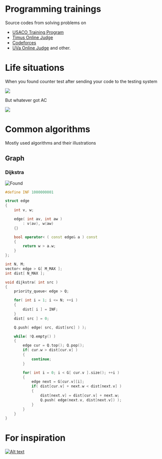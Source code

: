 # Programming trainings

Source codes from solving problems on 
* [USACO Training Program][usaco]
* [Timus Online Judge][timus]
* [Codeforces][codeforces]
* [UVa Online Judge][uva] and other.

# Life situations
When you found counter test after sending your code to the testing system

![](https://media.giphy.com/media/uoYauVJj6anpC/giphy.gif)

But whatever got AC

![](https://media.giphy.com/media/fDzM81OYrNjJC/giphy.gif)


# Common algorithms
Mostly used algorithms and their illustrations
## Graph
### Dijkstra
![Found](https://upload.wikimedia.org/wikipedia/commons/5/57/Dijkstra_Animation.gif)
```cpp
#define INF 1000000001

struct edge
{
	int v, w;

	edge( int av, int aw )
		: v(av), w(aw)
	{}

	bool operator< ( const edge& a ) const
	{
		return w > a.w;
	}
};

int N, M;
vector< edge > G[ M_MAX ];
int dist[ N_MAX ];

void dijkstra( int src )
{
	priority_queue< edge > Q;

	for( int i = 1; i <= N; ++i )
	{
		dist[ i ] = INF;
	}
	dist[ src ] = 0;

	Q.push( edge( src, dist[src] ) );

	while( !Q.empty() )
	{
		edge cur = Q.top(); Q.pop();
		if( cur.w > dist[cur.v] )
		{
			continue;
		}

		for( int i = 0; i < G[ cur.v ].size(); ++i )
		{
			edge next = G[cur.v][i];
			if( dist[cur.v] + next.w < dist[next.v] )
			{
				dist[next.v] = dist[cur.v] + next.w;
				Q.push( edge(next.v, dist[next.v]) );
			}
		}
	}
}

```
# For inspiration

[![Alt text](http://www.letsbebrief.co.uk/letsbebrief-content/uploads/nike_take_it_to_the_next_level_535.jpg)](https://www.youtube.com/watch?v=lZA-57h64kE)

[timus]: <http://acm.timus.ru>
[usaco]: <http://train.usaco.org>
[uva]: <http://uva.online-judge.org>
[codeforces]: <http://codeforces.ru>
